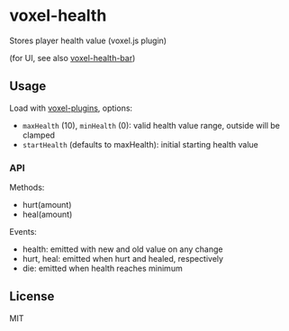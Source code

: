 # voxel-health

Stores player health value (voxel.js plugin)

(for UI, see also [voxel-health-bar](https://github.com/deathcap/voxel-health-bar))

## Usage

Load with [voxel-plugins](https://github.com/deathcap/voxel-plugins), options:

* `maxHealth` (10), `minHealth` (0): valid health value range, outside will be clamped
* `startHealth` (defaults to maxHealth): initial starting health value

### API

Methods:

* hurt(amount)
* heal(amount)

Events:

* health: emitted with new and old value on any change
* hurt, heal: emitted when hurt and healed, respectively
* die: emitted when health reaches minimum

## License

MIT

